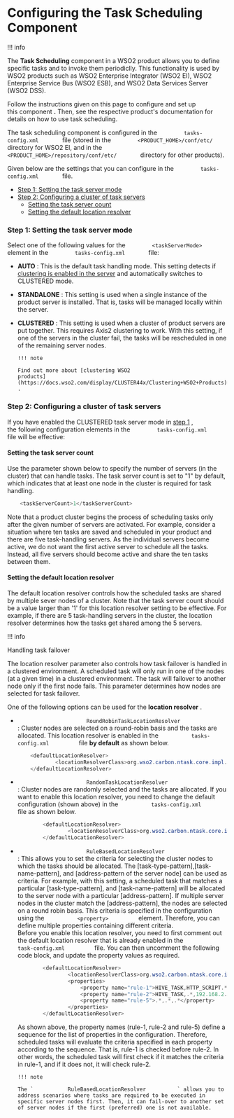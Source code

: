 # Configuring the Task Scheduling Component

!!! info

The **Task Scheduling** component in a WSO2 product allows you to define
specific tasks and to invoke them periodiclly. This functionality is
used by WSO2 products such as WSO2 Enterprise Integrator (WSO2 EI), WSO2
Enterprise Service Bus (WSO2 ESB), and WSO2 Data Services Server (WSO2
DSS).

Follow the instructions given on this page to configure and set up
this component **.** Then, see the respective product's documentation
for details on how to use task scheduling.


The task scheduling component is configured in the
`         tasks-config.xml        ` file (stored in the
`         <PRODUCT_HOME>/conf/etc/        ` directory for WSO2 EI, and
in the `         <PRODUCT_HOME>/repository/conf/etc/        ` directory
for other products).

Given below are the settings that you can configure in the
`         tasks-config.xml        ` file.

-   [Step 1: Setting the task server
    mode](#ConfiguringtheTaskSchedulingComponent-Step1Step1:Settingthetaskservermode)
-   [Step 2: Configuring a cluster of task
    servers](#ConfiguringtheTaskSchedulingComponent-Step2:Configuringaclusteroftaskservers)
    -   [Setting the task server
        count](#ConfiguringtheTaskSchedulingComponent-tastk_server_countSettingthetaskservercount)
    -   [Setting the default location
        resolver](#ConfiguringtheTaskSchedulingComponent-Settingthedefaultlocationresolver)

### Step 1: Setting the task server mode

Select one of the following values for the
`         <taskServerMode>        ` element in the
`         tasks-config.xml        ` file:

-   **AUTO** : This is the default task handling mode. This setting
    detects if [clustering is enabled in the
    server](https://docs.wso2.com/display/CLUSTER44x/Clustering+WSO2+Products)
    and automatically switches to CLUSTERED mode.
-   **STANDALONE** : This setting is used when a single instance of the
    product server is installed. That is, tasks will be managed locally
    within the server.
-   **CLUSTERED** : This setting is used when a cluster of product
    servers are put together. This requires Axis2 clustering to
    work. With this setting, if one of the servers in the cluster fail,
    the tasks will be rescheduled in one of the remaining server
    nodes.  

        !!! note
    
        Find out more about [clustering WSO2
        products](https://docs.wso2.com/display/CLUSTER44x/Clustering+WSO2+Products)
        .
    

### Step 2: Configuring a cluster of task servers

If you have enabled the CLUSTERED task server mode in [step
1](#ConfiguringtheTaskSchedulingComponent-Step1) , the following
configuration elements in the `         tasks-config.xml        ` file
will be effective:

#### Setting the task server count

Use the parameter shown below to specify the number of servers (in the
cluster) that can handle tasks. The task server count is set to "1" by
default, which indicates that at least one node in the cluster is
required for task handling.

``` java
    <taskServerCount>1</taskServerCount>
```

Note that a product cluster begins the process of scheduling tasks only
after the given number of servers are activated. For example, consider a
situation where ten tasks are saved and scheduled in your product and
there are five task-handling servers. As the individual servers become
active, we do not want the first active server to schedule all the
tasks. Instead, all five servers should become active and share the ten
tasks between them.

#### Setting the default location resolver

The default location resolver controls how the scheduled tasks are
shared by multiple sever nodes of a cluster. Note that the task server
count should be a value larger than '1' for this location resolver
setting to be effective. For example, if there are 5 task-handling
servers in the cluster, the location resolver determines how the tasks
get shared among the 5 servers.

!!! info

Handling task failover

The location resolver parameter also controls how task failover is
handled in a clustered environment. A scheduled task will only run in
one of the nodes (at a given time) in a clustered environment. The task
will failover to another node only if the first node fails. This
parameter determines how nodes are selected for task failover.


One of the following options can be used for the **location resolver** .

-   `                       RoundRobinTaskLocationResolver                     `
    : Cluster nodes are selected on a round-robin basis and the tasks
    are allocated. This location resolver is enabled in the
    `           tasks-config.xml          ` file **by default** as shown
    below.

    ``` java
        <defaultLocationResolver>
                <locationResolverClass>org.wso2.carbon.ntask.core.impl.RoundRobinTaskLocationResolver</locationResolverClass>
        </defaultLocationResolver>
    ```

-   `                       RandomTaskLocationResolver                     `
    : Cluster nodes are randomly selected and the tasks are allocated.
    If you want to enable this location resolver, you need to change the
    default configuration (shown above) in the
    `           tasks-config.xml          ` file as shown below.

    ``` java
            <defaultLocationResolver>
                    <locationResolverClass>org.wso2.carbon.ntask.core.impl.RandomTaskLocationResolver</locationResolverClass>
            </defaultLocationResolver>
    ```

-   `                       RuleBasedLocationResolver                     `
    : This allows you to set the criteria for selecting the cluster
    nodes to which the tasks should be allocated. The
    \[task-type-pattern\],\[task-name-pattern\], and \[address-pattern
    of the server node\] can be used as criteria. For example, with this
    setting, a scheduled task that matches a particular
    \[task-type-pattern\], and \[task-name-pattern\] will be allocated
    to the server node with a particular \[address-pattern\]. If
    multiple server nodes in the cluster match the \[address-pattern\],
    the nodes are selected on a round robin basis. This criteria is
    specified in the configuration using the
    `           <property>          ` element. Therefore, you can define
    multiple properties containing different criteria.  
    Before you enable this location resolver, you need to first comment
    out the default location resolver that is already enabled in the
    `           task-config.xml          ` file. You can then uncomment
    the following code block, and update the property values as
    required.

    ``` java
            <defaultLocationResolver>
                    <locationResolverClass>org.wso2.carbon.ntask.core.impl.RuleBasedLocationResolver</locationResolverClass>
                    <properties>
                        <property name="rule-1">HIVE_TASK,HTTP_SCRIPT.*,192.168.1.*</property>
                        <property name="rule-2">HIVE_TASK,.*,192.168.2.*</property>
                        <property name="rule-5">.*,.*,.*</property>
                    </properties>
            </defaultLocationResolver>
    ```

    As shown above, the property names (rule-1, rule-2 and rule-5)
    define a sequence for the list of properties in the configuration.
    Therefore, scheduled tasks will evaluate the criteria specified in
    each property according to the sequence. That is, rule-1 is checked
    before rule-2. In other words, the scheduled task will first check
    if it matches the criteria in rule-1, and if it does not, it will
    check rule-2.

        !!! note
    
        The `           RuleBasedLocationResolver          ` allows you to
        address scenarios where tasks are required to be executed in
        specific server nodes first. Then, it can fail-over to another set
        of server nodes if the first (preferred) one is not available.
    
